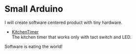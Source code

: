 # Small Arduino
I will create software centered product with tiny hardware.

- [KitchenTimer](KitchenTimer)  
The kitchen timer that works only with tact switch and LED.

Software is eating the world!
